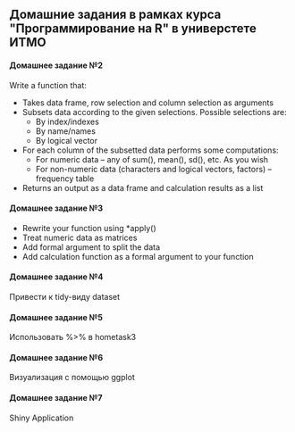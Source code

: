 ## Домашние задания в рамках курса "Программирование  на R" в универстете ИТМО

#### Домашнее задание №2 
Write a function that:
* Takes data frame, row selection and column selection as arguments
* Subsets data according to the given selections. Possible selections are:
  * By index/indexes
  * By name/names
  * By logical vector
* For each column of the subsetted data performs some computations:
  * For numeric data – any of sum(), mean(), sd(), etc. As you wish
  * For non-numeric data (characters and logical vectors, factors) – frequency table
* Returns an output as a data frame and calculation results as a list

#### Домашнее задание №3
* Rewrite your function using *apply()
* Treat numeric data as matrices
* Add formal argument to split the data
* Add calculation function as a formal argument to your function

#### Домашнее задание №4
Привести к tidy-виду dataset

#### Домашнее задание №5
Использовать %>% в hometask3

#### Домашнее задание №6
Визуализация с помощью ggplot

#### Домашнее задание №7
Shiny Application



